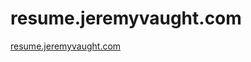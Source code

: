 resume.jeremyvaught.com
=======================

[resume.jeremyvaught.com](http://resume.jeremyvaught.com)
